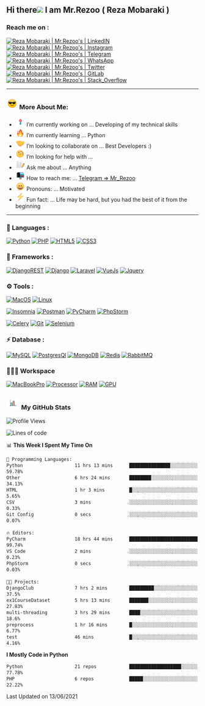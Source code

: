 ## Hi there<img src="https://media.giphy.com/media/hvRJCLFzcasrR4ia7z/giphy.gif" width="25px"> I am Mr.Rezoo ( Reza Mobaraki )

### Reach me on : 

[![Reza Mobaraki | Mr.Rezoo's | LinkedIN](https://img.shields.io/badge/LinkedIn-0077B5?style=for-the-badge&logo=linkedin&logoColor=white)](https://www.linkedin.com/in/reza-mobaraki)
[![Reza Mobaraki | Mr.Rezoo's | Instagram](https://img.shields.io/badge/Instagram-E4405F?style=for-the-badge&logo=instagram&logoColor=white)](https://www.instagram.com/mr.rezoo/)
[![Reza Mobaraki | Mr.Rezoo's | Telegram](https://img.shields.io/badge/Telegram-2CA5E0?style=for-the-badge&logo=telegram&logoColor=white)](https://t.me/MR_Rezoo)
[![Reza Mobaraki | Mr.Rezoo's | WhatsApp](https://img.shields.io/badge/WhatsApp-25D366?style=for-the-badge&logo=whatsapp&logoColor=white)](https://wa.me/0989335668353)
[![Reza Mobaraki | Mr.Rezoo's | Twitter](https://img.shields.io/badge/Twitter-1DA1F2?style=for-the-badge&logo=twitter&logoColor=white)](https://twitter.com/Mr_Rezoo)
[![Reza Mobaraki | Mr.Rezoo's | GitLab](https://img.shields.io/badge/GitLab-330F63?style=for-the-badge&logo=gitlab&logoColor=white)](https://gitlab.com/Mr.Rezoo)
[![Reza Mobaraki | Mr.Rezoo's | Stack_Overflow](https://img.shields.io/badge/Stack_Overflow-FE7A16?style=for-the-badge&logo=stack-overflow&logoColor=white)](https://stackoverflow.com/users/10003948/mr-rezoo)

---

### <img src="assets/images/emoji/smiling-face-with-sunglasses-1.gif" width="30px">  More About Me:

- <img src="assets/images/emoji/Dart_WIN-1.gif" width="25px"> I’m currently working on ... Developing of my technical skills
- <img src="assets/images/emoji/fire-1.gif" width="25px">  I’m currently learning ... Python
- <img src="assets/images/emoji/Handshake.gif" width="25px"> I’m looking to collaborate on ... Best Developers :)
- <img src="assets/images/emoji/face-with-monocle.gif" width="25px"> I’m looking for help with ... 
- <img src="assets/images/emoji/memo-2.gif" width="25px"> Ask me about ... Anything
- <img src="assets/images/emoji/open-mailbox-with-raised-flag.gif" width="25px"> How to reach me: ... [Telegram => Mr_Rezoo](https://t.me/MR_Rezoo)
- <img src="assets/images/emoji/grinning-face-with-smiling-eyes.gif" width="25px"> Pronouns: ... Motivated
- <img src="assets/images/emoji/High-Voltage.gif" width="25px"> Fun fact: ... Life may be hard, but you had the best of it from the beginning

---




[comment]: <> (<p align="center">)

[comment]: <> (<img src="https://github-readme-stats.vercel.app/api?username=MrRezoo&show_icons=true&theme=default" alt="MrRezoo" />)


  
### 🔨 Languages :

[![Python](https://img.shields.io/badge/Python-FFD43B?style=for-the-badge&logo=python&logoColor=darkgreen)](https://www.python.org/)
[![PHP](https://img.shields.io/badge/PHP-777BB4?style=for-the-badge&logo=php&logoColor=white)](https://www.php.net/)
[![HTML5](https://img.shields.io/badge/HTML5-E34F26?style=for-the-badge&logo=html5&logoColor=white)](https://html.com/html5/)
[![CSS3](https://img.shields.io/badge/CSS3-1572B6?style=for-the-badge&logo=css3&logoColor=white)](https://css-tricks.com/)
	

### 🚀 Frameworks :

[comment]: <> (![Flask]&#40;https://img.shields.io/badge/Flask-000000?style=for-the-badge&logo=flask&logoColor=white&#41;)
[![DjangoREST](https://img.shields.io/badge/DJANGO-REST-ff1709?style=for-the-badge&logo=django&logoColor=white&color=ff1709&labelColor=gray)](https://www.django-rest-framework.org/)
[![Django](https://img.shields.io/badge/Django-092E20?style=for-the-badge&logo=django&logoColor=green)](https://www.djangoproject.com/)
[![Laravel](https://img.shields.io/badge/Laravel-FF2D20?style=for-the-badge&logo=laravel&logoColor=white)](https://laravel.com/)
[![VueJs](https://img.shields.io/badge/vuejs-%2335495e.svg?style=for-the-badge&logo=vue-dot-js&logoColor=%234FC08D)](https://vuejs.org/)
[![Jquery](https://img.shields.io/badge/jQuery-0769AD?style=for-the-badge&logo=jquery&logoColor=white)](https://jquery.com/)


### ⚙️ Tools :

[![MacOS](https://img.shields.io/badge/macos-%23000000.svg?&style=for-the-badge&logo=Apple&logoColor=white)](https://www.apple.com/macos/big-sur/)
[![Linux](https://img.shields.io/badge/Linux-FCC624?style=for-the-badge&logo=linux&logoColor=black)](https://www.linux.org/)


[![Insomnia](https://img.shields.io/badge/Insomnia-5849be?style=for-the-badge&logo=Insomnia&logoColor=white)](https://insomnia.rest/)
[![Postman](https://img.shields.io/badge/Postman-FF6C37?style=for-the-badge&logo=Postman&logoColor=white)](https://www.postman.com/)
[![PyCharm](https://img.shields.io/badge/pycharm-143?style=for-the-badge&logo=pycharm&logoColor=black&color=black&labelColor=green)](https://www.jetbrains.com/)
[![PhpStorm](https://img.shields.io/badge/phpstorm-143?style=for-the-badge&logo=phpstorm&logoColor=black&color=black&labelColor=darkorchid)](https://www.jetbrains.com/)

[![Celery](https://img.shields.io/badge/celery-%2337814A.svg?&style=for-the-badge&logo=celery&logoColor=white)](https://docs.celeryproject.org/)
[![Git](https://img.shields.io/badge/Git-F05032?style=for-the-badge&logo=git&logoColor=white)](https://git-scm.com/)
[![Selenium](https://img.shields.io/badge/Selenium-43B02A?style=for-the-badge&logo=Selenium&logoColor=white)](https://www.selenium.dev/)


[comment]: <> (![Docker]&#40;https://img.shields.io/badge/Docker-2CA5E0?style=for-the-badge&logo=docker&logoColor=white&#41;)
[comment]: <> (![GraphQL]&#40;https://img.shields.io/badge/GraphQl-E10098?style=for-the-badge&logo=graphql&logoColor=white&#41;)


### ⚡ Database :

[![MySQL](https://img.shields.io/badge/MySQL-024F62?style=for-the-badge&logo=mysql&logoColor=white)](https://www.mysql.com/)
[![PostgresQl](https://img.shields.io/badge/PostgreSQL-316192?style=for-the-badge&logo=postgresql&logoColor=white)](https://www.postgresql.org/)
[![MongoDB](https://img.shields.io/badge/MongoDB-4EA94B?style=for-the-badge&logo=mongodb&logoColor=white)](https://www.mongodb.com/)
[![Redis](https://img.shields.io/badge/redis-CC0000.svg?&style=for-the-badge&logo=redis&logoColor=white)](https://redis.io/)
[![RabbitMQ](https://img.shields.io/badge/rabbitmq-%23FF6600.svg?&style=for-the-badge&logo=rabbitmq&logoColor=white)](https://www.rabbitmq.com/)


### 👨🏻‍💻 Workspace

[![MacBookPro](https://img.shields.io/badge/Apple-MacBook_Pro_2019-999999?style=for-the-badge&logo=apple&logoColor=white)](https://www.apple.com/macbook-pro/)
[![Processor](https://img.shields.io/badge/Intel-Core_i7_9th-0071C5?style=for-the-badge&logo=intel&logoColor=white)](https://ark.intel.com/content/www/us/en/ark/products/191792/intel-core-i7-9700-processor-12m-cache-up-to-4-70-ghz.html)
[![RAM](https://img.shields.io/badge/RAM-16GB-%230071C5.svg?&style=for-the-badge&logoColor=white)](https://www.apple.com/macbook-pro/)
[![GPU](https://img.shields.io/badge/AMD-Radeon_PRO_5500M-ED1C24?style=for-the-badge&logo=amd&logoColor=white)](https://www.amd.com/en/graphics/radeon-apple-5000m-series)




### <img src="assets/images/logo/business-graph.gif" width="35px">  My GitHub Stats

<!--START_SECTION:waka-->
![Profile Views](http://img.shields.io/badge/Profile%20Views-14-blue)

![Lines of code](https://img.shields.io/badge/From%20Hello%20World%20I%27ve%20Written-486976%20lines%20of%20code-blue)

📊 **This Week I Spent My Time On** 

```text
💬 Programming Languages: 
Python                   11 hrs 13 mins      ███████████████░░░░░░░░░░   59.78% 
Other                    6 hrs 24 mins       ████████░░░░░░░░░░░░░░░░░   34.13% 
HTML                     1 hr 3 mins         █░░░░░░░░░░░░░░░░░░░░░░░░   5.65% 
CSV                      3 mins              ░░░░░░░░░░░░░░░░░░░░░░░░░   0.33% 
Git Config               0 secs              ░░░░░░░░░░░░░░░░░░░░░░░░░   0.07%

🔥 Editors: 
PyCharm                  18 hrs 44 mins      █████████████████████████   99.74% 
VS Code                  2 mins              ░░░░░░░░░░░░░░░░░░░░░░░░░   0.23% 
PhpStorm                 0 secs              ░░░░░░░░░░░░░░░░░░░░░░░░░   0.03%

🐱‍💻 Projects: 
DjangoClub               7 hrs 2 mins        █████████░░░░░░░░░░░░░░░░   37.5% 
ex1CourseDataset         5 hrs 13 mins       ███████░░░░░░░░░░░░░░░░░░   27.83% 
multi-threading          3 hrs 29 mins       ████░░░░░░░░░░░░░░░░░░░░░   18.6% 
preprocess               1 hr 16 mins        █░░░░░░░░░░░░░░░░░░░░░░░░   6.77% 
test                     46 mins             █░░░░░░░░░░░░░░░░░░░░░░░░   4.16%

```

**I Mostly Code in Python** 

```text
Python                   21 repos            ███████████████████░░░░░░   77.78% 
PHP                      6 repos             █████░░░░░░░░░░░░░░░░░░░░   22.22%

```



 Last Updated on 13/06/2021
<!--END_SECTION:waka-->
